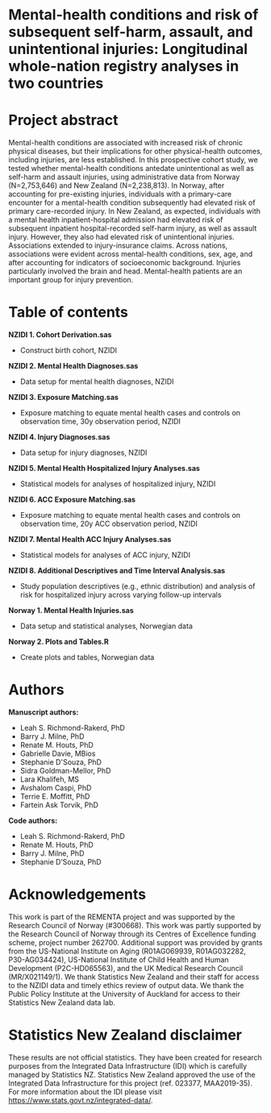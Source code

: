 # Mental-health conditions and risk of subsequent self-harm, assault, and unintentional injuries: Longitudinal whole-nation registry analyses in two countries

# Project abstract
Mental-health conditions are associated with increased risk of chronic physical diseases, but their implications for other physical-health outcomes, including injuries, are less established. In this prospective cohort study, we tested whether mental-health conditions antedate unintentional as well as self-harm and assault injuries, using administrative data from Norway (N=2,753,646) and New Zealand (N=2,238,813). In Norway, after accounting for pre-existing injuries, individuals with a primary-care encounter for a mental-health condition subsequently had elevated risk of primary care-recorded injury. In New Zealand, as expected, individuals with a mental health inpatient-hospital admission had elevated risk of subsequent inpatient hospital-recorded self-harm injury, as well as assault injury. However, they also had elevated risk of unintentional injuries. Associations extended to injury-insurance claims. Across nations, associations were evident across mental-health conditions, sex, age, and after accounting for indicators of socioeconomic background. Injuries particularly involved the brain and head. Mental-health patients are an important group for injury prevention.

# Table of contents 
**NZIDI 1. Cohort Derivation.sas**   
- Construct birth cohort, NZIDI

**NZIDI 2. Mental Health Diagnoses.sas**   
- Data setup for mental health diagnoses, NZIDI

**NZIDI 3. Exposure Matching.sas**   
- Exposure matching to equate mental health cases and controls on observation time, 30y observation period, NZIDI

**NZIDI 4. Injury Diagnoses.sas**   
- Data setup for injury diagnoses, NZIDI

**NZIDI 5. Mental Health Hospitalized Injury Analyses.sas**   
- Statistical models for analyses of hospitalized injury, NZIDI

**NZIDI 6. ACC Exposure Matching.sas**   
- Exposure matching to equate mental health cases and controls on observation time, 20y ACC observation period, NZIDI

**NZIDI 7. Mental Health ACC Injury Analyses.sas**   
- Statistical models for analyses of ACC injury, NZIDI

**NZIDI 8. Additional Descriptives and Time Interval Analysis.sas**
- Study population descriptives (e.g., ethnic distribution) and analysis of risk for hospitalized injury across varying follow-up intervals

**Norway 1. Mental Health Injuries.sas**   
- Data setup and statistical analyses, Norwegian data

**Norway 2. Plots and Tables.R**   
- Create plots and tables, Norwegian data

# Authors
**Manuscript authors:** 
- Leah S. Richmond-Rakerd, PhD
- Barry J. Milne, PhD
- Renate M. Houts, PhD
- Gabrielle Davie, MBios
- Stephanie D'Souza, PhD
- Sidra Goldman-Mellor, PhD
- Lara Khalifeh, MS
- Avshalom Caspi, PhD
- Terrie E. Moffitt, PhD
- Fartein Ask Torvik, PhD
  
**Code authors:** 
- Leah S. Richmond-Rakerd, PhD
- Renate M. Houts, PhD
- Barry J. Milne, PhD
- Stephanie D’Souza, PhD

# Acknowledgements
This work is part of the REMENTA project and was supported by the Research Council of Norway (#300668). This work was partly supported by the Research Council of Norway through its Centres of Excellence funding scheme, project number 262700. Additional support was provided by grants from the US-National Institute on Aging (R01AG069939, R01AG032282, P30-AG034424), US-National Institute of Child Health and Human Development (P2C-HD065563), and the UK Medical Research Council (MR/X021149/1). We thank Statistics New Zealand and their staff for access to the NZIDI data and timely ethics review of output data. We thank the Public Policy Institute at the University of Auckland for access to their Statistics New Zealand data lab.

# Statistics New Zealand disclaimer 
These results are not official statistics. They have been created for research purposes from the Integrated Data Infrastructure (IDI) which is carefully managed by Statistics NZ. Statistics New Zealand approved the use of the Integrated Data Infrastructure for this project (ref. 023377, MAA2019-35). For more information about the IDI please visit https://www.stats.govt.nz/integrated-data/.

